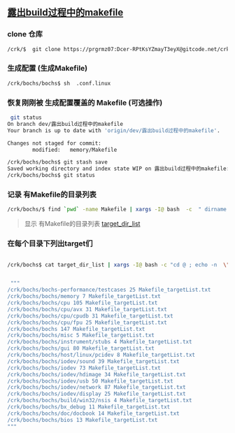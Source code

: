 ##  [露出build过程中的makefile](https://gitcode.net/crk/bochs/-/commit/faa84bb0e4ddb9e3d6455ca82b2763a0aa4453ba)

### clone 仓库
```bash
/crk/$  git clone https://prgrmz07:Dcer-RPtKsYZmayT3eyX@gitcode.net/crk/bochs.git  -b   dev/露出build过程中的makefile
```


### 生成配置 (生成Makefile)
```bash
/crk/bochs/bochs$ sh  .conf.linux
```

### 恢复刚刚被 生成配置覆盖的 Makefile  (可选操作)
```bash
 git status
On branch dev/露出build过程中的makefile
Your branch is up to date with 'origin/dev/露出build过程中的makefile'.

Changes not staged for commit:
        modified:   memory/Makefile

/crk/bochs/bochs$ git stash save
Saved working directory and index state WIP on 露出build过程中的makefile: 57902e0ff makefile语法纠错：目标内容开头必须是tab, 不能用空格代替
/crk/bochs/bochs$ git status

```


###  记录 有Makefile的目录列表
```bash
/crk/bochs/$ find `pwd` -name Makefile | xargs -I@ bash  -c  " dirname @ " > target_dir_list

```
> 显示 有Makefile的目录列表 [target_dir_list](https://gitcode.net/crk/bochs/-/blob/dev/%E9%9C%B2%E5%87%BAbuild%E8%BF%87%E7%A8%8B%E4%B8%AD%E7%9A%84makefile/target_dir_list)


>  


### 在每个目录下列出target们


```bash 

/crk/bochs$ cat target_dir_list | xargs -I@ bash -c "cd @ ; echo -n  \"@ \"; make --question  --print-data-base > Makefile_data-base.txt; python3 /crk/bochs/makefile_util/line_filter.py   Makefile_data-base.txt /crk/bochs/makefile_util/lnFltMap_Makefile_target.py Makefile_targetList.txt > /dev/null; wc -l Makefile_targetList.txt "  


 """
/crk/bochs/bochs-performance/testcases 25 Makefile_targetList.txt
/crk/bochs/bochs/memory 7 Makefile_targetList.txt
/crk/bochs/bochs/cpu 105 Makefile_targetList.txt
/crk/bochs/bochs/cpu/avx 31 Makefile_targetList.txt
/crk/bochs/bochs/cpu/cpudb 31 Makefile_targetList.txt
/crk/bochs/bochs/cpu/fpu 25 Makefile_targetList.txt
/crk/bochs/bochs 147 Makefile_targetList.txt
/crk/bochs/bochs/misc 5 Makefile_targetList.txt
/crk/bochs/bochs/instrument/stubs 4 Makefile_targetList.txt
/crk/bochs/bochs/gui 80 Makefile_targetList.txt
/crk/bochs/bochs/host/linux/pcidev 8 Makefile_targetList.txt
/crk/bochs/bochs/iodev/sound 39 Makefile_targetList.txt
/crk/bochs/bochs/iodev 73 Makefile_targetList.txt
/crk/bochs/bochs/iodev/hdimage 34 Makefile_targetList.txt
/crk/bochs/bochs/iodev/usb 50 Makefile_targetList.txt
/crk/bochs/bochs/iodev/network 87 Makefile_targetList.txt
/crk/bochs/bochs/iodev/display 25 Makefile_targetList.txt
/crk/bochs/bochs/build/win32/nsis 4 Makefile_targetList.txt
/crk/bochs/bochs/bx_debug 11 Makefile_targetList.txt
/crk/bochs/bochs/doc/docbook 14 Makefile_targetList.txt
/crk/bochs/bochs/bios 13 Makefile_targetList.txt
"""

```

> 

